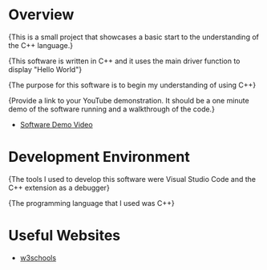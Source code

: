 # Overview

{This is a small project that showcases a basic start to the understanding of the C++ language.}

{This software is written in C++ and it uses the main driver function to display "Hello World"}

{The purpose for this software is to begin my understanding of using C++}

{Provide a link to your YouTube demonstration. It should be a one minute demo of the software running and a walkthrough of the code.}

- [Software Demo Video](http://youtube.link.goes.here)

# Development Environment

{The tools I used to develop this software were Visual Studio Code and the C++ extension as a debugger}

{The programming language that I used was C++}

# Useful Websites

- [w3schools](https://www.w3schools.com/cpp/cpp_syntax.asp)
